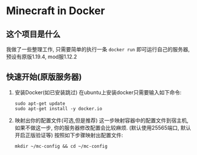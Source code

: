 # Minecraft in Docker

## 这个项目是什么

我做了一些整理工作, 只需要简单的执行一条 `docker run` 即可运行自己的服务器, 预设有原版1.19.4, mod服1.12.2

## 快速开始(原版服务器)

1. 安装Docker(如已安装跳过)
	在ubuntu上安装docker只需要输入如下命令:
	```
	sudo apt-get update
	sudo apt-get install -y docker.io
	```

2. 映射出你的配置文件(可选,但是推荐)
	这一步映射容器中的配置文件到宿主机, 如果不做这一步, 你的服务器修改配置会比较麻烦. (默认使用25565端口, 默认开启正版验证等)
	按照如下步骤映射出配置文件:
	```
	mkdir ~/mc-config && cd ~/mc-config
	
	```